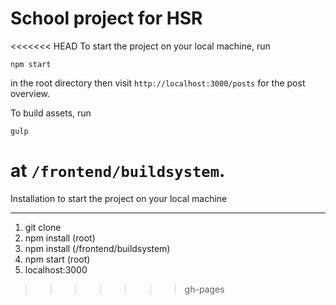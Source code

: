 School project for HSR
=========

<<<<<<< HEAD
To start the project on your local machine, run
```
npm start
```
in the root directory then visit `http://localhost:3000/posts` for the post overview.

To build assets, run
```
gulp
```
at `/frontend/buildsystem`.
=======
Installation to start the project on your local machine
********************************************************
1. git clone
2. npm install (root)
3. npm install (/frontend/buildsystem)
4. npm start (root)
5. localhost:3000
>>>>>>> gh-pages
